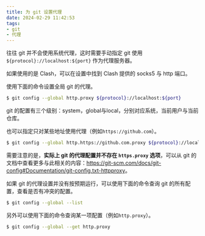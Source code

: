```yaml
---
title: 为 git 设置代理
date: 2024-02-29 11:42:53
tags:
- git
- 代理
---
```


往往 git 并不会使用系统代理，这时需要手动指定 git 使用 `${protocol}://localhost:${port}` 作为代理服务器。

如果使用的是 Clash，可以在设置中找到 Clash 提供的 socks5 与 http 端口。

使用下面的命令设置全局 git 的代理。

```bash
$ git config --global http.proxy ${protocol}://localhost:${port}
```

git 的配置有三个级别：system，global与local，分别对应系统，当前用户与当前仓库。

也可以指定只对某些地址使用代理（例如`https://github.com`）。

```bash
$ git config --global http.https://github.com.proxy ${protocol}://localhost:${port}
```

需要注意的是，**实际上 git 的代理配置并不存在 `https.proxy` 选项**，可以从 git 的文档中查看更多与此相关的内容：<https://git-scm.com/docs/git-config#Documentation/git-config.txt-httpproxy>。

如果 git 的代理设置并没有按预期运行，可以使用下面的命令查询 git 的所有配置，查看是否有冲突的配置。

```bash
$ git config --global --list
```

另外可以使用下面的命令查询某一项配置（例如`http.proxy`）。

```bash
$ git config --global --get http.proxy
```